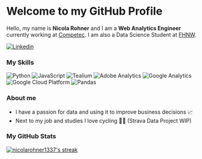 # Welcome to my GitHub Profile 

Hello, my name is **Nicola Rohner** and I am a **Web Analytics Engineer** currently working at [Competec](https://competec.ch/). I am also a Data Science Student at [FHNW](https://www.fhnw.ch/de/studium/technik/data-science).

[![Linkedin](https://img.shields.io/badge/-LinkedIn-blue?style=flat-square&logo=Linkedin&logoColor=white&link=https://www.linkedin.com/in/nicola-rohner-682893152/)](https://www.linkedin.com/in/nicola-rohner-682893152/)

### My Skills
<div>
<img src="https://img.shields.io/badge/-Python-3776AB?style=flat-square&logo=python&logoColor=white" alt="Python" />
<img src="https://img.shields.io/badge/-JavaScript-F7DF1E?style=flat-square&logo=javascript&logoColor=white" alt="JavaScript" /> <img src="https://img.shields.io/badge/-Tealium-00AEEF?style=flat-square&logo=tealium&logoColor=white" alt="Tealium" />
<img src="https://img.shields.io/badge/-Adobe%20Analytics-FF0000?style=flat-square&logo=adobe%20analytics&logoColor=white" alt="Adobe Analytics" />
<img src="https://img.shields.io/badge/-Google%20Analytics-E37400?style=flat-square&logo=google%20analytics&logoColor=white" alt="Google Analytics" />
<img src="https://img.shields.io/badge/-Google%20Cloud%20Platform-4285F4?style=flat-square&logo=google%20cloud&logoColor=white" alt="Google Cloud Platform" />
<img src="https://img.shields.io/badge/-Pandas-150458?style=flat-square&logo=pandas&logoColor=white" alt="Pandas" />
</div>


### About me
- I have a passion for data and using it to improve business decisions 📈
- Next to my job and studies I love cycling 🚴‍♂️ (Strava Data Project WIP)





### My GitHub Stats

[![nicolarohner1337's streak](https://github-readme-streak-stats.herokuapp.com?user=nicolarohner1337&theme=tokyonight)](https://github.com/nicolarohner1337)